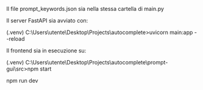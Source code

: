 
Il file prompt_keywords.json sia nella stessa cartella di main.py

Il server FastAPI sia avviato con:

(.venv) C:\Users\utente\Desktop\Projects\autocomplete>uvicorn main:app --reload

Il frontend sia in esecuzione su:

(.venv) C:\Users\utente\Desktop\Projects\autocomplete\prompt-gui\src>npm start

npm run dev